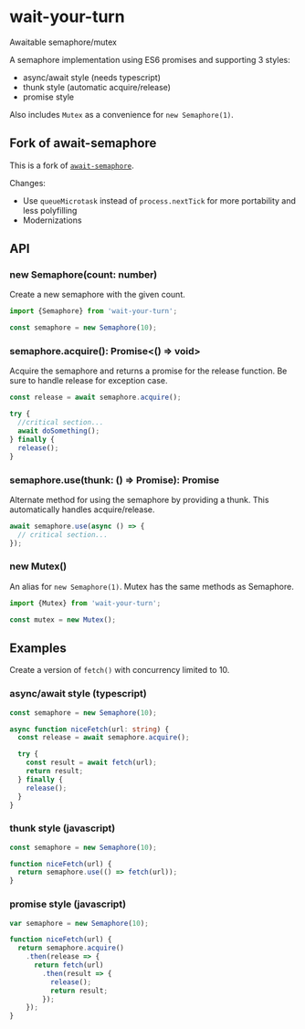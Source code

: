 # wait-your-turn

Awaitable semaphore/mutex

A semaphore implementation using ES6 promises and supporting 3 styles:

* async/await style (needs typescript)
* thunk style (automatic acquire/release)
* promise style

Also includes `Mutex` as a convenience for `new Semaphore(1)`.

## Fork of await-semaphore

This is a fork of [`await-semaphore`](https://www.npmjs.com/package/await-semaphore).

Changes:
- Use `queueMicrotask` instead of `process.nextTick` for more portability and less polyfilling
- Modernizations

## API

### new Semaphore(count: number)

Create a new semaphore with the given count.

```ts
import {Semaphore} from 'wait-your-turn';

const semaphore = new Semaphore(10);
```

### semaphore.acquire(): Promise<() => void>

Acquire the semaphore and returns a promise for the release function. Be sure to handle release for exception case.

```ts
const release = await semaphore.acquire();

try {
  //critical section...
  await doSomething();
} finally {
  release();
}
```

### semaphore.use<T>(thunk: () => Promise<T>): Promise<T>

Alternate method for using the semaphore by providing a thunk. This automatically handles acquire/release.

```ts
await semaphore.use(async () => {
  // critical section...
});
```

### new Mutex()

An alias for `new Semaphore(1)`. Mutex has the same methods as Semaphore.

```ts
import {Mutex} from 'wait-your-turn';

const mutex = new Mutex();
```

## Examples

Create a version of `fetch()` with concurrency limited to 10.

### async/await style (typescript)

```ts
const semaphore = new Semaphore(10);

async function niceFetch(url: string) {
  const release = await semaphore.acquire();

  try {
    const result = await fetch(url);
    return result;
  } finally {
    release();
  }
}
```

### thunk style (javascript)

```js
const semaphore = new Semaphore(10);

function niceFetch(url) {
  return semaphore.use(() => fetch(url));
}
```

### promise style (javascript)

```js
var semaphore = new Semaphore(10);

function niceFetch(url) {
  return semaphore.acquire()
    .then(release => {
      return fetch(url)
        .then(result => {
          release();
          return result;
        });
    });
}
```
